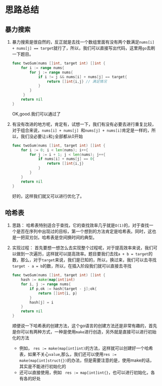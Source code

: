 # 思路总结

## 暴力搜索

1. 暴力搜索是很自然的，反正就是去找一个数组里面有没有两个数满足`nums[i] + nums[j] == target`就行了，所以，我们可以直接写出代码，这里用`go`去刷一下题目。
   ```go
   func twoSum(nums []int, target int) []int {
       for i := range nums{
           for j := range nums{
               if i != j && nums[i] + nums[j] == target{
                   return []int{i,j} // 满足情况
               }
           }
        }
       return nil
   }
   ```

   OK,good.我们可以通过了

2. 有没有改进的地方呢，肯定有，试想一下，我们有没有必要去进行重复比较，对于组合来说，`nums[i] + nums[j] `和`nums[j] + nums[i]`肯定是一样的，所以，我们没必要让`i`和`j`全部都从0开始
   ```go
   func twoSum(nums []int, target int) []int {
       for i := 0; i < len(nums); i++{
           for j := i + 1; j < len(nums); j++{
               if nums[i] + nums[j] == 0{
                   return []int{i,j}
               }
           }
       }
       return nil
   }
   ```

   好的，这样我们就又可以进行优化了。

## 哈希表

1. 思路：
   哈希表特别适合于查找，它的查找效率几乎就是`O(1)`的，对于查找一个是否在序列中出现过的目标，第一个想到的方法肯定是哈希表。同时，这也是一把双刃剑，哈希表是空间换时间的典型。

2. 实现过程：
   首先要想一想怎么去实现整个过程呢，对于提高效率来说，我们可以做到一次遍历，这样就可以提高效率。题目要我们去找`a + b = target`的数，那么，对于`target`来说，我们是已知的，所以，换过来，我们可以去寻找`target - a = b`的数，所以，在插入阶段我们就可以直接去寻找

   ```go
   func twoSum(nums []int, target int) []int {
       hash := make(map[int]int)
       for i, j := range nums{
           if p,ok := hash[target - j];ok{
               return []int{i, p}
           }
           hash[j] = i
       }
       return nil
   }
   ```

   顺便说一下哈希表的创建方法，这个go语言的创建方法还是非常有趣的，首先是你可以有两种方式，一种是使用`make`进行创造，另外就是直接可以进行初始化的方法

   - 例如， `res := make(map[int]int)`的方法，这样就可以创建好一个哈希表，如果不关心`value`,那么，我们还可以使用`res := make(map[int]struct{})`的办法，但是需要注意的是，使用make的话，其实是不能进行初始化的
   - 还可以直接使用，例如 ` res := map[int]int{}`，也可以进行初始化，各有各的好处

